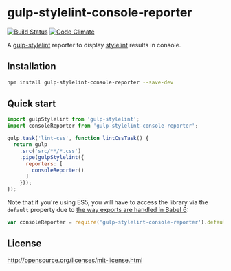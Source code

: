 # gulp-stylelint-console-reporter

[![Build Status](https://travis-ci.org/olegskl/gulp-stylelint-console-reporter.svg?branch=master)](https://travis-ci.org/olegskl/gulp-stylelint-console-reporter)
[![Code Climate](https://codeclimate.com/github/olegskl/gulp-stylelint-console-reporter/badges/gpa.svg)](https://codeclimate.com/github/olegskl/gulp-stylelint-console-reporter)

A [gulp-stylelint](https://github.com/olegskl/gulp-stylelint) reporter to display [stylelint](https://github.com/stylelint/stylelint) results in console.

## Installation

```bash
npm install gulp-stylelint-console-reporter --save-dev
```

## Quick start

```js
import gulpStylelint from 'gulp-stylelint';
import consoleReporter from 'gulp-stylelint-console-reporter';

gulp.task('lint-css', function lintCssTask() {
  return gulp
    .src('src/**/*.css')
    .pipe(gulpStylelint({
      reporters: [
        consoleReporter()
      ]
    }));
});
```

Note that if you're using ES5, you will have to access the library via the `default` property due to [the way exports are handled in Babel 6](https://phabricator.babeljs.io/T2212):

```js
var consoleReporter = require('gulp-stylelint-console-reporter').default;
```

## License

http://opensource.org/licenses/mit-license.html
